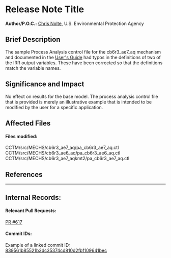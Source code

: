 # Release Note Title

**Author/P.O.C.:** [Chris Nolte](mailto:nolte.chris@epa.gov), U.S. Environmental Protection Agency

## Brief Description
The sample Process Analysis control file for the cb6r3_ae7_aq mechanism and documented in the 
[User's Guide](Users_Guide/CMAQ_UG_ch09_process_analysis.md) had typos in the definitions of
two of the IRR output variables. These have been corrected so that the definitions match
the variable names.

## Significance and Impact
No effect on results for the base model. The process analysis control file that is provided is 
merely an illustrative example that is intended to be modified by the user for a 
specific application.

## Affected Files
#### Files modified:
CCTM/src/MECHS/cb6r3_ae7_aq/pa_cb6r3_ae7_aq.ctl
CCTM/src/MECHS/cb6r3_ae6_aq/pa_cb6r3_ae6_aq.ctl
CCTM/src/MECHS/cb6r3_ae7_aqkmt2/pa_cb6r3_ae7_aq.ctl


## References
      
-----
## Internal Records:
#### Relevant Pull Requests:
[PR #617](https://github.com/USEPA/CMAQ_Dev/pull/617)  

#### Commit IDs:
Example of a linked commit ID:
[839561b85521b3dc35374cd810d2fbf109641bec](https://github.com/USEPA/CMAQ_Dev/pull/617/commits/839561b85521b3dc35374cd810d2fbf109641bec)
